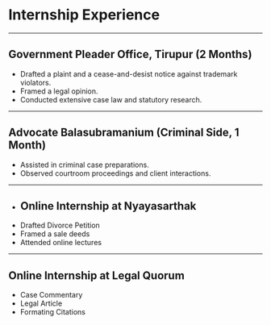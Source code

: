 # Internship Experience  

---

## Government Pleader Office, Tirupur (2 Months)  
- Drafted a plaint and a cease-and-desist notice against trademark violators.  
- Framed a legal opinion.  
- Conducted extensive case law and statutory research.  

---

## Advocate Balasubramanium (Criminal Side, 1 Month)  
- Assisted in criminal case preparations.  
- Observed courtroom proceedings and client interactions.

---
- ## Online Internship at Nyayasarthak
- Drafted Divorce Petition  
- Framed a sale deeds
- Attended online lectures 

---
## Online Internship at Legal Quorum
-  Case Commentary
-  Legal Article
-  Formating Citations
